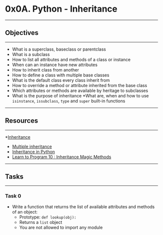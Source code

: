 # 0x0A. Python - Inheritance
---
## Objectives
---
* What is a superclass, baseclass or parentclass
* What is a subclass
* How to list all attributes and methods of a class or instance
* When can an instance have new attributes
* How to inherit class from another
* How to define a class with multiple base classes
* What is the default class every class inherit from
* How to override a method or attribute inherited from the base class
* Which attributes or methods are available by heritage to subclasses
* What is the purpose of inheritance
*What are, when and how to use `isinstance`, `issubclass`, `type` and `super` built-in functions
---
## Resources
---
*[Inheritance](https://docs.python.org/3/tutorial/classes.html#inheritance)
* [Multiple inheritance](https://docs.python.org/3/tutorial/classes.html#multiple-inheritance)
* [Inheritance in Python](https://www.geeksforgeeks.org/inheritance-in-python/)
* [Learn to Program 10 : Inheritance Magic Methods](https://www.youtube.com/watch?v=d8kCdLCi6Lk)
---
## Tasks
---
### Task 0
* Write a function that returns the list of available attributes and methods of an object:
	* Prototype: `def lookup(obj):`
	* Returns a `list` object
	* You are not allowed to import any module

